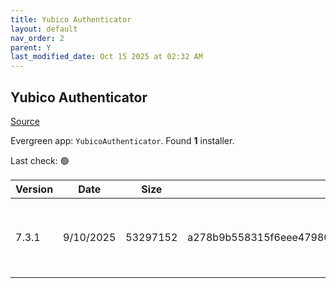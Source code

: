 ```yaml
---
title: Yubico Authenticator
layout: default
nav_order: 2
parent: Y
last_modified_date: Oct 15 2025 at 02:32 AM
---
```


## Yubico Authenticator

[Source](https://github.com/Yubico/yubioath-flutter/)

Evergreen app: `YubicoAuthenticator`. Found **1** installer.

Last check: 🟢

| Version | Date      | Size     | Sha256                                                           | Architecture | InstallerType | Type | URI                                                                                                                                                                                                                |
| ------- | --------- | -------- | ---------------------------------------------------------------- | ------------ | ------------- | ---- | ------------------------------------------------------------------------------------------------------------------------------------------------------------------------------------------------------------------ |
| 7.3.1   | 9/10/2025 | 53297152 | a278b9b558315f6eee4798034defe3716dd759ea36c1b0d076fbb386357a61e3 | x64          | Default       | msi  | [https://github.com/Yubico/yubioath-flutter/releases/download/7.3.1/yubico-authenticator-7.3.1-win64.msi](https://github.com/Yubico/yubioath-flutter/releases/download/7.3.1/yubico-authenticator-7.3.1-win64.msi) |
